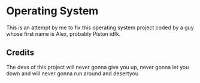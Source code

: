 # Operating System
This is an attempt by me to fix this operating system project coded by a guy whose first name is Alex, probably Piston idfk. 

## Credits
The devs of this project will never gonna give you up, never gonna let you down and will never gonna run around and desertyou
